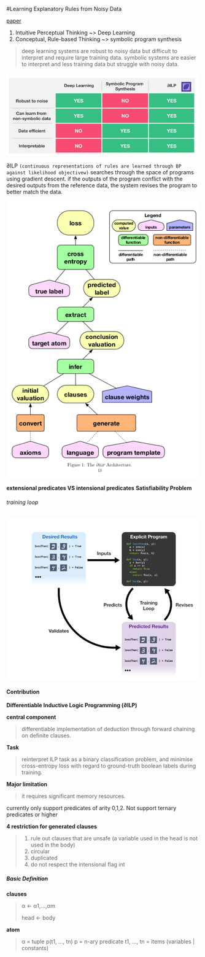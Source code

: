 #Learning Explanatory Rules from Noisy Data

[paper](http://www.jair.org/media/5714/live-5714-10391-jair.pdf)

1. Intuitive Perceptual Thinking ~> Deep Learning
2. Conceptual, Rule-based Thinking ~> symbolic program synthesis 

> deep learning systems are robust to noisy data but difficult to interpret and require large training data.
> symbolic systems are easier to interpret and less training data but struggle with noisy data.

![compare table](alphaILP_compare_table.png)

∂ILP  `(continuous representations of rules are learned through BP against likelihood objectivew)` searches through the space of programs using gradient descent. if the outputs of the program conflict with the desired outputs from the reference data, the system revises the program to better match the data.

![algorithm_structure](algorithm_structure.png)

**extensional predicates VS intensional predicates**
**Satisfiability Problem**

###### training loop
![training loop](training_loop.png)

#### Contribution

**Differentiable Inductive Logic Programming (∂ILP)**

**central component**
> differentiable implementation of deduction through forward chaining on definite clauses.

**Task**
> reinterpret ILP task as a binary classification problem, and minimise cross-entropy loss with regard to ground-truth boolean labels during training.

**Major limitation**
> it requires significant memory resources. 

currently only support predicates of arity 0,1,2. Not support ternary predicates or higher

**4 restriction for generated clauses**
> 1. rule out clauses that are unsafe (a variable used in the head is not used in the body)
> 2. circular
> 3. duplicated
> 4. do not respect the intensional flag int 

##### Basic Definition

**clauses**
> α ← α1,...,αm
> 
> head ← body

**atom**
> α = tuple p(t1, ..., tn)
> p = n-ary predicate
> t1, ..., tn = items (variables | constants)

